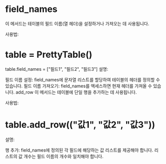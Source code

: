 # field_names
이 메서드는 테이블의 필드 이름(열 헤더)을 설정하거나 가져오는 데 사용됩니다.

사용법:

# table = PrettyTable()
table.field_names = ["필드1", "필드2", "필드3"]
설명:

필드 이름 설정: field_names에 문자열 리스트를 할당하여 테이블의 헤더를 정의할 수 있습니다.
필드 이름 가져오기: field_names를 액세스하면 현재 헤더를 가져올 수 있습니다.
add_row
이 메서드는 테이블에 단일 행을 추가하는 데 사용됩니다.

사용법:

# table.add_row(("값1", "값2", "값3"))
설명:

행 추가: field_names에 정의된 각 필드에 해당하는 값 리스트를 제공해야 합니다. 리스트의 값 개수는 필드 이름의 개수와 일치해야 합니다.